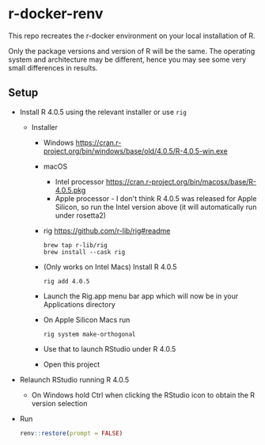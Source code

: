 # r-docker-renv
 
This repo recreates the r-docker environment on your local installation of R.

Only the package versions and version of R will be the same. The operating system and architecture may be different, hence you may see some very small differences in results.

## Setup

* Install R 4.0.5 using the relevant installer or use `rig`
  * Installer
    * Windows <https://cran.r-project.org/bin/windows/base/old/4.0.5/R-4.0.5-win.exe>
    * macOS
      * Intel processor <https://cran.r-project.org/bin/macosx/base/R-4.0.5.pkg>
      * Apple processor - I don't think R 4.0.5 was released for Apple Silicon, so run the Intel version above (it will automatically run under rosetta2)
     * rig <https://github.com/r-lib/rig#readme>
       ```
       brew tap r-lib/rig
       brew install --cask rig
       ```
     * (Only works on Intel Macs) Install R 4.0.5
       ```
       rig add 4.0.5
       ```

     * Launch the Rig.app menu bar app which will now be in your Applications directory
     * On Apple Silicon Macs run
       ```
       rig system make-orthogonal
       ```
     * Use that to launch RStudio under R 4.0.5
     * Open this project

* Relaunch RStudio running R 4.0.5 
  * On Windows hold Ctrl when clicking the RStudio icon to obtain the R version selection

* Run 
  ```r
  renv::restore(prompt = FALSE)
  ```
